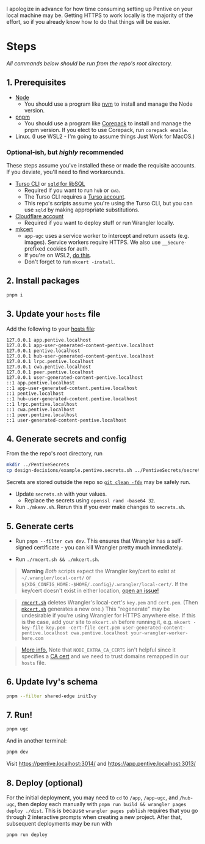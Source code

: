 I apologize in advance for how time consuming setting up Pentive on your local machine may be. Getting HTTPS to work locally is the majority of the effort, so if you already know how to do that things will be easier.

# Steps

_All commands below should be run from the repo's root directory._

## 1. Prerequisites

- [Node](https://nodejs.org)
  - You should use a program like [nvm](https://github.com/nvm-sh/nvm) to install and manage the Node version.
- [pnpm](https://pnpm.io/)
  - You should use a program like [Corepack](https://nodejs.org/api/corepack.html) to install and manage the pnpm version. If you elect to use Corepack, run `corepack enable`.
- Linux. (I use WSL2 - I'm going to assume things Just Work for MacOS.)

### Optional-ish, but _highly_ recommended

These steps assume you've installed these or made the requisite accounts. If you deviate, you'll need to find workarounds.

- [Turso CLI](https://github.com/tursodatabase/turso-cli) or [`sqld` for libSQL](https://github.com/tursodatabase/libsql/tree/main/libsql-server)
  - Required if you want to run `hub` or  `cwa`.
  - The Turso CLI requires a [Turso account](https://api.turso.tech/auth).
  - This repo's scripts assume you're using the Turso CLI, but you can use `sqld` by making appropriate substitutions.
- [Cloudflare account](https://dash.cloudflare.com/sign-up)
  - Required if you want to deploy stuff or run Wrangler locally.
- [mkcert](https://github.com/FiloSottile/mkcert)
  - `app-ugc` uses a service worker to intercept and return assets (e.g. images). Service workers require HTTPS. We also use `__Secure-` prefixed cookies for auth.
  - If you're on WSL2, [do this](https://github.com/FiloSottile/mkcert/issues/357#issuecomment-1466762021).
  - Don't forget to run `mkcert -install`.

## 2. Install packages

```bash
pnpm i
```

## 3. Update your `hosts` file

Add the following to your [hosts file](https://www.howtogeek.com/howto/27350/beginner-geek-how-to-edit-your-hosts-file/):

```
127.0.0.1 app.pentive.localhost
127.0.0.1 app-user-generated-content-pentive.localhost
127.0.0.1 pentive.localhost
127.0.0.1 hub-user-generated-content-pentive.localhost
127.0.0.1 lrpc.pentive.localhost
127.0.0.1 cwa.pentive.localhost
127.0.0.1 peer.pentive.localhost
127.0.0.1 user-generated-content-pentive.localhost
::1 app.pentive.localhost
::1 app-user-generated-content.pentive.localhost
::1 pentive.localhost
::1 hub-user-generated-content.pentive.localhost
::1 lrpc.pentive.localhost
::1 cwa.pentive.localhost
::1 peer.pentive.localhost
::1 user-generated-content-pentive.localhost
```

## 4. Generate secrets and config

From the the repo's root directory, run

```bash
mkdir ../PentiveSecrets
cp design-decisions/example.pentive.secrets.sh ../PentiveSecrets/secrets.sh
```

Secrets are stored outside the repo so [`git clean -fdx`](https://tysonwilliams.coding.blog/2020-07-11_systematic_cleaning#git-clean--fdx) may be safely run.

- Update `secrets.sh` with your values.
  - Replace the secrets using `openssl rand -base64 32`.
- Run `./mkenv.sh`. Rerun this if you ever make changes to `secrets.sh`.

## 5. Generate certs

- Run `pnpm --filter cwa dev`. This ensures that Wrangler has a self-signed certificate - you can kill Wrangler pretty much immediately.

- Run `./rmcert.sh && ./mkcert.sh`.

> **Warning** _Both_ scripts expect the Wrangler key/cert to exist at `~/.wrangler/local-cert/` or `${XDG_CONFIG_HOME:-$HOME/.config}/.wrangler/local-cert/`. If the key/cert doesn't exist in either location, [open an issue!](https://github.com/AlexErrant/Pentive/issues/new)

> [`rmcert.sh`](../rmcert.sh) deletes Wrangler's local-cert's `key.pem` and `cert.pem`. (Then [`mkcert.sh`](../mkcert.sh) generates a new one.) This "regenerate" may be undesirable if you're using Wrangler for HTTPS anywhere else. If this is the case, add your site to `mkcert.sh` before running it, e.g. `mkcert -key-file key.pem -cert-file cert.pem user-generated-content-pentive.localhost cwa.pentive.localhost your-wrangler-worker-here.com`

> [More info.](https://github.com/cloudflare/workers-sdk/issues/1908#issuecomment-1416901172) Note that `NODE_EXTRA_CA_CERTS` isn't helpful since it specifies a [CA cert](https://discord.com/channels/595317990191398933/799437470004412476/1039744087672238110) and we need to trust domains remapped in our `hosts` file.

## 6. Update Ivy's schema

```bash
pnpm --filter shared-edge initIvy
```

## 7. Run!

```bash
pnpm ugc
```

And in another terminal:

```bash
pnpm dev
```

Visit https://pentive.localhost:3014/ and https://app.pentive.localhost:3013/

## 8. Deploy (optional)

For the initial deployment, you may need to `cd` to `/app`, `/app-ugc`, and `/hub-ugc`, then deploy each manually with `pnpm run build && wrangler pages deploy ./dist`. This is because `wrangler pages publish` requires that you go through 2 interactive prompts when creating a new project. After that, subsequent deployments may be run with

```bash
pnpm run deploy
```
